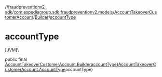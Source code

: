 //[fraudpreventionv2-sdk](../../../../index.md)/[com.expediagroup.sdk.fraudpreventionv2.models](../../index.md)/[AccountTakeoverCustomerAccount](../index.md)/[Builder](index.md)/[accountType](account-type.md)

# accountType

[JVM]\

public final [AccountTakeoverCustomerAccount.Builder](index.md)[accountType](account-type.md)([AccountTakeoverCustomerAccount.AccountType](../-account-type/index.md)accountType)
